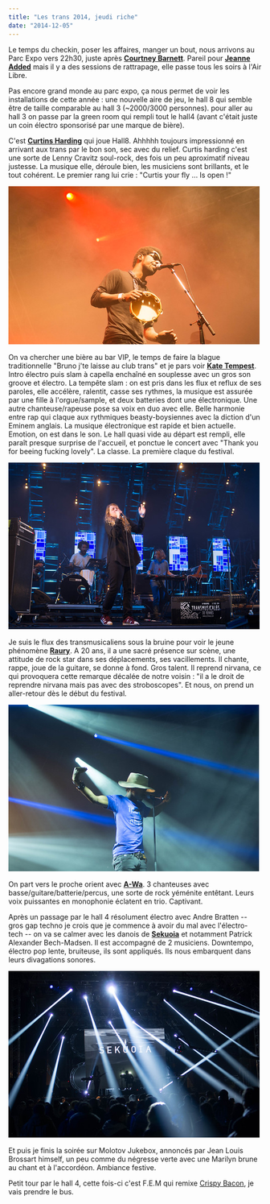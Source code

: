 ```yaml
---
title: "Les trans 2014, jeudi riche"
date: "2014-12-05"
---
```


Le temps du checkin, poser les affaires, manger un bout, nous arrivons au Parc Expo vers 22h30, juste après **[Courtney Barnett](http://courtneybarnett.com.au/)**. Pareil pour **[Jeanne Added](https://myspace.com/jeanneadded)** mais il y a des sessions de rattrapage, elle passe tous les soirs à l'Air Libre.

Pas encore grand monde au parc expo, ça nous permet de voir les installations de cette année : une nouvelle aire de jeu, le hall 8 qui semble être de taille comparable au hall 3 (~2000/3000 personnes). pour aller au hall 3 on passe par la green room qui rempli tout le hall4 (avant c'était juste un coin électro sponsorisé par une marque de bière).

C'est **[Curtins Harding](https://www.facebook.com/pages/Curtis-Harding)** qui joue Hall8. Ahhhhh toujours impressionné en arrivant aux trans par le bon son, sec avec du relief. Curtis harding c'est une sorte de Lenny Cravitz soul-rock, des fois un peu aproximatif niveau justesse. La musique elle, déroule bien, les musiciens sont brillants, et le tout cohérent. Le premier rang lui crie : "Curtis your fly ... Is open !"

[![IMGP8926](images/15765843847_069e7e1022.jpg)](https://www.flickr.com/photos/31719094@N04/15765843847 "Curtis Harding")

On va chercher une bière au bar VIP, le temps de faire la blague traditionnelle "Bruno j'te laisse au club trans" et je pars voir **[Kate Tempest](http://katetempest.co.uk)**. Intro électro puis slam à capella enchaîné en souplesse avec un gros son groove et électro. La tempête slam : on est pris dans les flux et reflux de ses paroles, elle accélère, ralentit, casse ses rythmes, la musique est assurée par une fille à l'orgue/sample, et deux batteries dont une électronique. Une autre chanteuse/rapeuse pose sa voix en duo avec elle. Belle harmonie entre rap qui claque aux rythmiques beasty-boysiennes avec la diction d'un Eminem anglais. La musique électronique est rapide et bien actuelle. Emotion, on est dans le son. Le hall quasi vide au départ est rempli, elle paraît presque surprise de l'accueil, et ponctue le concert avec "Thank you for beeing fucking lovely". La classe. La première claque du festival.

[![IMGP8965](images/15764296030_33605ce08c.jpg)](https://www.flickr.com/photos/31719094@N04/15764296030 "Kate Tempest")

Je suis le flux des transmusicaliens sous la bruine pour voir le jeune phénomène **[Raury](https://soundcloud.com/raury)**. A 20 ans, il a une sacré présence sur scène, une attitude de rock star dans ses déplacements, ses vacillements. Il chante, rappe, joue de la guitare, se donne à fond. Gros talent. Il reprend nirvana, ce qui provoquera cette remarque décalée de notre voisin : "il a le droit de reprendre nirvana mais pas avec des stroboscopes". Et nous, on prend un aller-retour dès le début du festival.

[![IMGP8980](images/15951583035_87d87fb43e.jpg)](https://www.flickr.com/photos/31719094@N04/15951583035 "Raury")

On part vers le proche orient avec [**A-Wa**](https://www.facebook.com/awaofficial). 3 chanteuses avec basse/guitare/batterie/percus, une sorte de rock yéménite entêtant. Leurs voix puissantes en monophonie éclatent en trio. Captivant.

Après un passage par le hall 4 résolument électro avec Andre Bratten -- gros gap techno je crois que je commence à avoir du mal avec l'électro-tech -- on va se calmer avec les danois de **[Sekuoia](https://soundcloud.com/sekuoia-1)** et notamment Patrick Alexander Bech-Madsen. Il est accompagné de 2 musiciens. Downtempo, électro pop lente, bruiteuse, ils sont appliqués. Ils nous embarquent dans leurs divagations sonores.

[![IMGP9002](images/15765855147_766c9f5386.jpg)](https://www.flickr.com/photos/31719094@N04/15765855147 "Sekuoia")

Et puis je finis la soirée sur Molotov Jukebox, annoncés par Jean Louis Brossart himself, un peu comme du négresse verte avec une Marilyn brune au chant et à l'accordéon. Ambiance festive.

Petit tour par le hall 4, cette fois-ci c'est F.E.M qui remixe [Crispy Bacon](https://www.youtube.com/watch?v=6SFD7fz8fWc), je vais prendre le bus.
